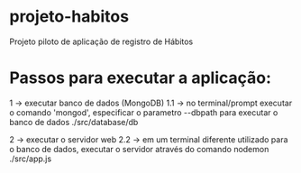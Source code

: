 # projeto-habitos
Projeto piloto de aplicação de registro de Hábitos  

# Passos para executar a aplicação:

1 -> executar banco de dados (MongoDB)
    1.1 -> no terminal/prompt executar o comando 'mongod', especificar o parametro --dbpath para executar o banco de dados ./src/database/db

2 -> executar o servidor web 
    2.2 -> em um terminal diferente utilizado para o banco de dados, executar o servidor através do comando nodemon ./src/app.js

